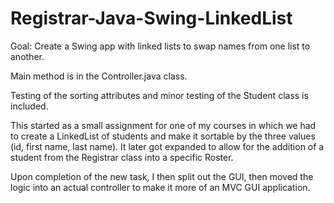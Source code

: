 # Registrar-Java-Swing-LinkedList
Goal:  Create a Swing app with linked lists to swap names from one list to another.

Main method is in the Controller.java class.

Testing of the sorting attributes and minor testing of the Student class is included.

This started as a small assignment for one of my courses in which we had to create a LinkedList of students
and make it sortable by the three values (id, first name, last name). It later got expanded to allow for the
addition of a student from the Registrar class into a specific Roster.

Upon completion of the new task, I then split out the GUI, then moved the logic into an actual controller to
make it more of an MVC GUI application.
